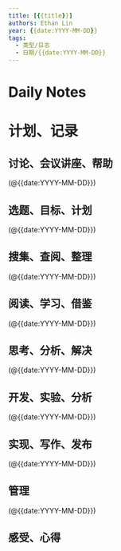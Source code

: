 ```yaml
---
title: [{{title}}]
authors: Ethan Lin
year: {{date:YYYY-MM-DD}}
tags:
  - 类型/日志 
  - 日期/{{date:YYYY-MM-DD}} 
---
```



# Daily Notes


# 计划、记录

## 讨论、会议讲座、帮助

(@{{date:YYYY-MM-DD}})



## 选题、目标、计划

(@{{date:YYYY-MM-DD}})



## 搜集、查阅、整理

(@{{date:YYYY-MM-DD}})



## 阅读、学习、借鉴

(@{{date:YYYY-MM-DD}})



## 思考、分析、解决

(@{{date:YYYY-MM-DD}})



## 开发、实验、分析

(@{{date:YYYY-MM-DD}})



## 实现、写作、发布

(@{{date:YYYY-MM-DD}})





## 管理

(@{{date:YYYY-MM-DD}})



## 感受、心得



